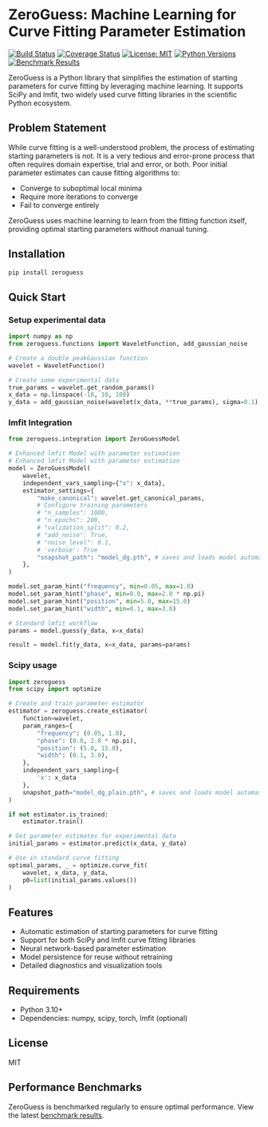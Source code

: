# ZeroGuess: Machine Learning for Curve Fitting Parameter Estimation

[![Build Status](https://github.com/deniz195/zeroguess/actions/workflows/test.yml/badge.svg)](https://github.com/deniz195/zeroguess/actions/workflows/test.yml)
[![Coverage Status](https://codecov.io/gh/deniz195/zeroguess/branch/main/graph/badge.svg)](https://codecov.io/gh/deniz195/zeroguess)
[![License: MIT](https://img.shields.io/badge/License-MIT-yellow.svg)](https://opensource.org/licenses/MIT)
[![Python Versions](https://img.shields.io/pypi/pyversions/zeroguess.svg)](https://pypi.org/project/zeroguess/)
[![Benchmark Results](https://img.shields.io/badge/benchmarks-view%20results-blue)](https://deniz195.github.io/zeroguess/)

ZeroGuess is a Python library that simplifies the estimation of starting parameters for curve fitting by leveraging machine learning. It supports SciPy and lmfit, two widely used curve fitting libraries in the scientific Python ecosystem.

## Problem Statement

While curve fitting is a well-understood problem, the process of estimating starting parameters is not. It is a very tedious and error-prone process that often requires domain expertise, trial and error, or both. Poor initial parameter estimates can cause fitting algorithms to:
- Converge to suboptimal local minima
- Require more iterations to converge
- Fail to converge entirely

ZeroGuess uses machine learning to learn from the fitting function itself, providing optimal starting parameters without manual tuning.

## Installation

```bash
pip install zeroguess
```

## Quick Start

### Setup experimental data

```python
import numpy as np
from zeroguess.functions import WaveletFunction, add_gaussian_noise

# Create a double peakGaussian function
wavelet = WaveletFunction()

# Create some experimental data
true_params = wavelet.get_random_params()
x_data = np.linspace(-10, 10, 100)
y_data = add_gaussian_noise(wavelet(x_data, **true_params), sigma=0.1)
```

### lmfit Integration

```python
from zeroguess.integration import ZeroGuessModel

# Enhanced lmfit Model with parameter estimation
# Enhanced lmfit Model with parameter estimation
model = ZeroGuessModel(
    wavelet,
    independent_vars_sampling={"x": x_data},
    estimator_settings={
        "make_canonical": wavelet.get_canonical_params,
        # Configure training parameters
        # "n_samples": 1000,
        # "n_epochs": 200,
        # "validation_split": 0.2,
        # "add_noise": True,
        # "noise_level": 0.1,
        # 'verbose': True
        "snapshot_path": "model_dg.pth", # saves and loads model automatically
    },
)

model.set_param_hint("frequency", min=0.05, max=1.0)
model.set_param_hint("phase", min=0.0, max=2.0 * np.pi)
model.set_param_hint("position", min=5.0, max=15.0)
model.set_param_hint("width", min=0.1, max=3.0)

# Standard lmfit workflow
params = model.guess(y_data, x=x_data)

result = model.fit(y_data, x=x_data, params=params)
```

### Scipy usage

```python
import zeroguess
from scipy import optimize

# Create and train parameter estimator
estimator = zeroguess.create_estimator(
    function=wavelet,
    param_ranges={
        "frequency": (0.05, 1.0),
        "phase": (0.0, 2.0 * np.pi),
        "position": (5.0, 15.0),
        "width": (0.1, 3.0),
    },
    independent_vars_sampling={
        'x': x_data
    },
    snapshot_path="model_dg_plain.pth", # saves and loads model automatically
)

if not estimator.is_trained:
    estimator.train()

# Get parameter estimates for experimental data
initial_params = estimator.predict(x_data, y_data)

# Use in standard curve fitting
optimal_params, _ = optimize.curve_fit(
    wavelet, x_data, y_data,
    p0=list(initial_params.values())
)
```


## Features

- Automatic estimation of starting parameters for curve fitting
- Support for both SciPy and lmfit curve fitting libraries
- Neural network-based parameter estimation
- Model persistence for reuse without retraining
- Detailed diagnostics and visualization tools

## Requirements

- Python 3.10+
- Dependencies: numpy, scipy, torch, lmfit (optional)

## License

MIT

## Performance Benchmarks

ZeroGuess is benchmarked regularly to ensure optimal performance. View the latest [benchmark results](https://deniz195.github.io/zeroguess/).
